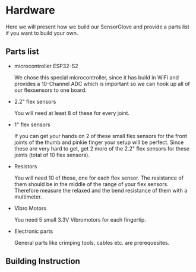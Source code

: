 # Hardware

Here we will present how we build our SensorGlove and provide a parts list if you want to build your own.

## Parts list

- microcontroller ESP32-S2
    
    We chose this special microcontroller, since it has build in WiFi and provides a 10-Channel ADC which is important so we can hook up all of our flexsensors to one board.
- 2.2" flex sensors

    You will need at least 8 of these for every joint.
- 1" flex sensors

    If you can get your hands on 2 of these small flex sensors for the front joints of the thumb and pinkie finger your setup will be perfect. Since these are very hard to get, get 2 more of the 2.2" flex sensors for these joints (total of 10 flex sensors).
- Resistors

    You will need 10 of those, one for each flex sensor. The resistance of them should be in the middle of the range of your flex sensors. Therefore measure the relaxed and the bend resistance of them with a multimeter.
- Vibro Motors

    You need 5 small 3.3V Vibromotors for each fingertip. 
- Electronic parts

    General parts like crimping tools, cables etc. are prerequesites.

## Building Instruction